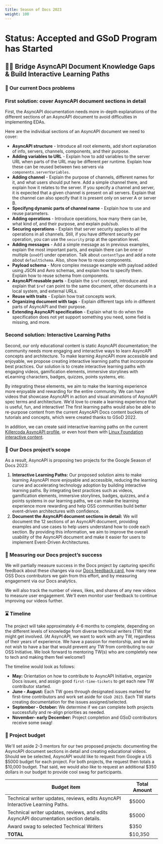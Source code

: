 ```yaml
---
title: Season of Docs 2023
weight: 100
---
```


# Status: Accepted and GSoD Program has Started

## 🙌🏾  Bridge AsyncAPI Document Knowledge Gaps & Build Interactive Learning Paths

### 🔎 Our current Docs problems
### First solution: cover AsyncAPI document sections in detail
First, the AsyncAPI documentation needs more in-depth explanations of the different sections of an AsyncAPI document to avoid difficulties in implementing EDAs. 

Here are the individual sections of an AsyncAPI document we need to cover:
- **AsyncAPI structure** - Introduce all root elements, add short explanation of info, servers, channels, components, and their purpose.
- **Adding variables to URL** - Explain how to add variables to the server URL when parts of the URL may be different per runtime. Explain how these can be reused between two servers via `components.serverVariables`.
- **Adding channel** - Explain the purpose of channels, different names for it, and what users should put here. Add a simple channel there, and explain how it relates to the server. If you specify a channel and server, it is expected that a given channel is present on all servers. Explain that the channel can also specify that it is present only on server A or server B.
- **Specifyng dynamic parts of channel name** - Explain how to use and reuse parameters.
- **Adding operations** - Introduce operations, how many there can be, what kind of, and their purpose, and explain pub/sub.
- **Securing operations** - Explain that server security applies to all the operations in all channels. Still, if you have different security per operation, you can use the `security` prop at the operation level.
- **Adding messages** - Add a simple message as in previous examples, explain the most important parts, and explain there can be one or multiple (`oneOf`) under operation. Talk about `contentType` and add a note about `defaultSchema`. Also, show how to reuse components.
- **Payload schema** - More complex message example with payload added using JSON and Avro schemas, and explain how to specify them. Explain how to reuse schema from components.
- **AsyncAPI reusable parts** - Explain the `$ref` concept, introduce and explain that `$ref` can point to the same document, other documents in a local system, and external URLs.
- **Reuse with traits** - Explain how trait concepts work.
- **Organizing document with tags** - Explain different tags info in different parts of AsyncAPI and their purpose.
- **Extending AsyncAPI specification** - Explain what to do when the specification does not yet support something you need, some field is missing, and more.

### Second solution: Interactive Learning Paths
Second, our only educational content is static AsyncAPI documentation; the community needs more engaging and interactive ways to learn AsyncAPI concepts and architecture. To make learning AsyncAPI more accessible and enjoyable, we propose creating interactive learning paths that incorporate best practices. Our solution is to create interactive learning paths with engaging videos, gamification elements, immersive storylines with eLearning characters, badges, quizzes, points systems, etc.

By integrating these elements, we aim to make the learning experience more enjoyable and rewarding for the entire community. We can have videos that showcase AsyncAPI in action and visual animations of AsyncAPI spec terms and architecture. We'd love to create a  learning experience that is useful, fun, and interactive! The first learning paths would also be able to re-purpose content from the current AsyncAPI Docs content buckets of tutorials and concepts, which were created thanks to GSoD 2022. 

In addition, we can create said interactive learning paths on the current [Killercoda AsyncAPI profile](https://killercoda.com/asyncapi/), or even host them with [Linux Foundation interactive content](https://www.edx.org/school/linuxfoundationx). 


### 🎯 Our Docs project’s scope
As a result, AsyncAPI is proposing two projects for the Google Season of Docs 2023:
1. **Interactive Learning Paths:** Our proposed solution aims to make learning AsyncAPI more enjoyable and accessible, reducing the learning curve and accelerating technology adoption by building interactive learning paths. By integrating best practices such as videos, gamification elements, immersive storylines, badges, quizzes, and a points systems in our learning paths, we can make the learning experience more rewarding and help OSS communities build better event-driven architectures with confidence.
2. **Document the AsyncAPI document sections in detail:** We will document the 12 sections of an AsyncAPI document, providing examples and use cases to help users understand how to code each section. By providing this information, we aim to improve the overall usability of the AsyncAPI document and make it easier for users to implement Event-Driven Architectures.


### 📏 Measuring our Docs project’s success
We will partially measure success in the Docs project by capturing specific feedback about these changes via our [Docs feedback card](https://github.com/asyncapi/website/issues/453), how many new OSS Docs contributors we gain from this effort, and by measuring engagement via our Docs analytics. 

We will also track the number of views, likes, and shares of any new videos to measure user engagement. We'll even monitor user feedback to continue improving our videos further.


### ⌛ Timeline
The project will take approximately 4-6 months to complete, depending on the different levels of knowledge from diverse technical writers (TW) that might get involved. (At AsyncAPI, we want to work with any TW, regardless of their years of experience. We have a passion for mentorship, and we do not wish to have a bar that would prevent any TW from contributing to our OSS Initiative. We look forward to mentoring TW(s) who are completely new to tech and making them feel welcome!) 

The timeline would look as follows:
- **May:** Orientation on how to contribute to AsyncAPI Initiative, organize Docs issues, and assign good `first-time-tickets` to get each new TW contributor started. 
- **June - August:**	Each TW goes through designated issues marked for first-time contributors and work set aside for `GSoD 2023`. Each TW starts creating documentation for the issues assigned/selected. 
- **September - October:** We determine if we can complete both projects successfully and re-align priorities as needed.
- **November- early December:**	Project completion and GSoD contributors receive some swag! 


### 💸 Project budget
We'll set aside 2-3 mentors for our two proposed projects: documenting the AsyncAPI document sections in detail and creating educational videos. Should we be selected, AsyncAPI would like to request from Google a US $5000 budget for each project. For both projects, the request then totals a $10,000 budget. That said, we would also like to request an additional $350 dollars in our budget to provide cool swag for participants.

| **Budget item**                                                                                      | **Total Amount** |
|------------------------------------------------------------------------------------------------------|------------------|
| Technical writer updates, reviews, edits AsyncAPI Interactive Learning Paths.  | $5000            |
| Technical writer updates, reviews, and edits AsyncAPI documentation section details.  | $5000            |
| Award swag to selected Technical Writers  | $350            |
| **TOTAL**                 | $10,350            |
